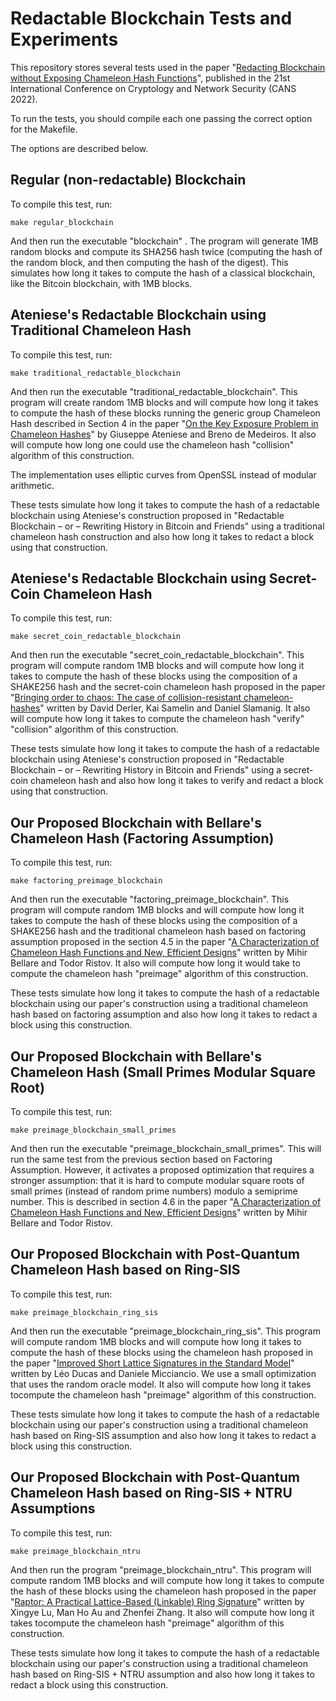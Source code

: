 # Redactable Blockchain Tests and Experiments

This repository stores several tests used in the paper "[Redacting
Blockchain without Exposing Chameleon Hash
Functions](https://link.springer.com/chapter/10.1007/978-3-031-20974-1_18)",
published in the 21st International Conference on Cryptology and
Network Security (CANS 2022).

To run the tests, you should compile each one passing the correct
option for the Makefile.

The options are described below.

## Regular (non-redactable) Blockchain

To compile this test, run:

  `make regular_blockchain`

And then run the executable "blockchain" . The program will generate
1MB random blocks and compute its SHA256 hash twice (computing the
hash of the random block, and then computing the hash of the
digest). This simulates how long it takes to compute the hash of a
classical blockchain, like the Bitcoin blockchain, with 1MB blocks.

## Ateniese's Redactable Blockchain using Traditional Chameleon Hash

To compile this test, run:

  `make traditional_redactable_blockchain`

And then run the executable "traditional_redactable_blockchain". This
program will create random 1MB blocks and will compute how long it
takes to compute the hash of these blocks running the generic group
Chameleon Hash described in Section 4 in the paper "[On the Key
Exposure Problem in Chameleon
Hashes](https://link.springer.com/chapter/10.1007/978-3-540-30598-9_12)"
by Giuseppe Ateniese and Breno de Medeiros. It also will compute how
long one could use the chameleon hash "collision" algorithm of this
construction.

The implementation uses elliptic curves from OpenSSL instead of
modular arithmetic.

These tests simulate how long it takes to compute the hash of a
redactable blockchain using Ateniese's construction proposed in
"Redactable Blockchain – or – Rewriting History in Bitcoin and
Friends" using a traditional chameleon hash construction and also how
long it takes to redact a block using that construction.

## Ateniese's Redactable Blockchain using Secret-Coin Chameleon Hash

To compile this test, run:

  `make secret_coin_redactable_blockchain`

And then run the executable "secret_coin_redactable_blockchain". This
program will compute random 1MB blocks and will compute how long it
takes to compute the hash of these blocks using the composition of a
SHAKE256 hash and the secret-coin chameleon hash proposed in the paper
"[Bringing order to chaos: The case of collision-resistant
chameleon-hashes](https://link.springer.com/chapter/10.1007/978-3-030-45374-9_16)"
written by David Derler, Kai Samelin and Daniel Slamanig. It also will
compute how long it takes to compute the chameleon hash "verify"
"collision" algorithm of this construction.

These tests simulate how long it takes to compute the hash of a
redactable blockchain using Ateniese's construction proposed in
"Redactable Blockchain – or – Rewriting History in Bitcoin and
Friends" using a secret-coin chameleon hash and also how long it takes
to verify and redact a block using that construction.

## Our Proposed Blockchain with Bellare's Chameleon Hash (Factoring Assumption)

To compile this test, run:

  `make factoring_preimage_blockchain`

And then run the executable "factoring_preimage_blockchain". This
program will compute random 1MB blocks and will compute how long it
takes to compute the hash of these blocks using the composition of a
SHAKE256 hash and the traditional chameleon hash based on factoring
assumption proposed in the section 4.5 in the paper "[A
Characterization of Chameleon Hash Functions and New, Efficient
Designs](https://eprint.iacr.org/2008/379)" written by Mihir Bellare
and Todor Ristov. It also will compute how long it would take to
compute the chameleon hash "preimage" algorithm of this construction.

These tests simulate how long it takes to compute the hash of a
redactable blockchain using our paper's construction using a
traditional chameleon hash based on factoring assumption and also how
long it takes to redact a block using this construction.

## Our Proposed Blockchain with Bellare's Chameleon Hash (Small Primes Modular Square Root)

To compile this test, run:

  `make preimage_blockchain_small_primes`

And then run the executable "preimage_blockchain_small_primes". This
will run the same test from the previous section based on Factoring
Assumption. However, it activates a proposed optimization that
requires a stronger assumption: that it is hard to compute modular
square roots of small primes (instead of random prime numbers) modulo
a semiprime number. This is described in section 4.6 in the paper "[A
Characterization of Chameleon Hash Functions and New, Efficient
Designs](https://eprint.iacr.org/2008/379)" written by Mihir Bellare
and Todor Ristov.

## Our Proposed Blockchain with Post-Quantum Chameleon Hash based on Ring-SIS

To compile this test, run:

  `make preimage_blockchain_ring_sis`

And then run the executable "preimage_blockchain_ring_sis". This
program will compute random 1MB blocks and will compute how long it
takes to compute the hash of these blocks using the chameleon hash
proposed in the paper "[Improved Short Lattice Signatures in the
Standard
Model](https://link.springer.com/chapter/10.1007/978-3-662-44371-2_19)"
written by Léo Ducas and Daniele Micciancio. We use a small
optimization that uses the random oracle model. It also will compute
how long it takes tocompute the chameleon hash "preimage" algorithm of
this construction.

These tests simulate how long it takes to compute the hash of a
redactable blockchain using our paper's construction using a
traditional chameleon hash based on Ring-SIS assumption and also how
long it takes to redact a block using this construction.

## Our Proposed Blockchain with Post-Quantum Chameleon Hash based on Ring-SIS + NTRU Assumptions

To compile this test, run:

  `make preimage_blockchain_ntru`

And then run the program "preimage_blockchain_ntru". This program will
compute random 1MB blocks and will compute how long it takes to
compute the hash of these blocks using the chameleon hash proposed in
the paper "[Raptor: A Practical Lattice-Based (Linkable) Ring
Signature](https://link.springer.com/chapter/10.1007/978-3-030-21568-2_6)"
written by Xingye Lu, Man Ho Au and Zhenfei Zhang. It also will
compute how long it takes tocompute the chameleon hash "preimage"
algorithm of this construction.

These tests simulate how long it takes to compute the hash of a
redactable blockchain using our paper's construction using a
traditional chameleon hash based on Ring-SIS + NTRU assumption and
also how long it takes to redact a block using this construction.
